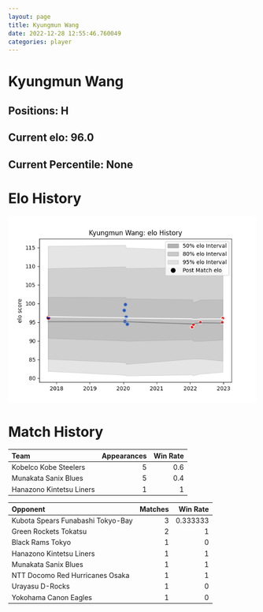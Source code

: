 ```yaml
---  
layout: page  
title: Kyungmun Wang  
date: 2022-12-28 12:55:46.760049  
categories: player  
---
```

# Kyungmun Wang

## Positions: H

## Current elo: 96.0

## Current Percentile: None

# Elo History


![elo history](history_KyungmunWang.png)
# Match History


| Team                     |   Appearances |   Win Rate |
|:-------------------------|--------------:|-----------:|
| Kobelco Kobe Steelers    |             5 |        0.6 |
| Munakata Sanix Blues     |             5 |        0.4 |
| Hanazono Kintetsu Liners |             1 |        1   |

| Opponent                          |   Matches |   Win Rate |
|:----------------------------------|----------:|-----------:|
| Kubota Spears Funabashi Tokyo-Bay |         3 |   0.333333 |
| Green Rockets Tokatsu             |         2 |   1        |
| Black Rams Tokyo                  |         1 |   0        |
| Hanazono Kintetsu Liners          |         1 |   1        |
| Munakata Sanix Blues              |         1 |   1        |
| NTT Docomo Red Hurricanes Osaka   |         1 |   1        |
| Urayasu D-Rocks                   |         1 |   0        |
| Yokohama Canon Eagles             |         1 |   0        |